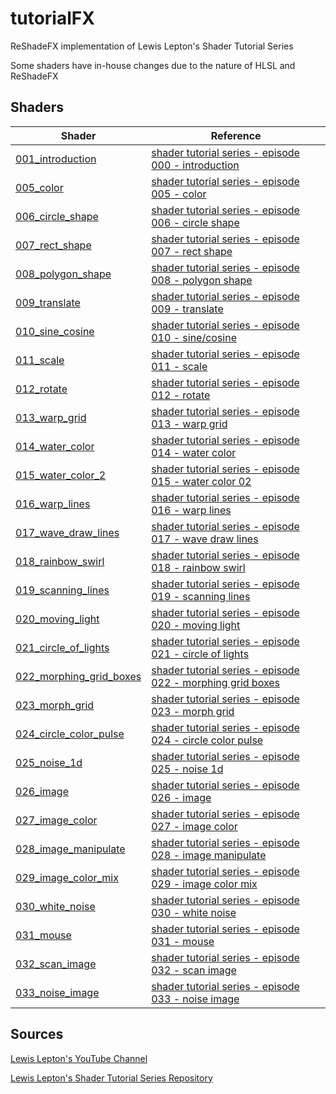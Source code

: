 # tutorialFX

ReShadeFX implementation of Lewis Lepton's Shader Tutorial Series

Some shaders have in-house changes due to the nature of HLSL and ReShadeFX

## Shaders

Shader | Reference
-------|----------
[001_introduction](https://github.com/brimson/tutorialFX/blob/main/shaders/001_introduction.fx) | [shader tutorial series - episode 000 - introduction](https://youtu.be/HIvNePu7UEE)
[005_color](https://github.com/brimson/tutorialFX/blob/main/shaders/005_color.fx) | [shader tutorial series - episode 005 - color](https://youtu.be/ZQpE4GPUR5g)
[006_circle_shape](https://github.com/brimson/tutorialFX/blob/main/shaders/006_circle_shape.fx) | [shader tutorial series - episode 006 - circle shape](https://youtu.be/9oYssHkOn0I)
[007_rect_shape](https://github.com/brimson/tutorialFX/blob/main/shaders/007_rect_shape.fx) | [shader tutorial series - episode 007 - rect shape](https://youtu.be/wQkElpJ5DYo)
[008_polygon_shape](https://github.com/brimson/tutorialFX/blob/main/shaders/008_polygon_shape.fx) | [shader tutorial series - episode 008 - polygon shape](https://youtu.be/RhsmRjv_uj0)
[009_translate](https://github.com/brimson/tutorialFX/blob/main/shaders/009_translate.fx) | [shader tutorial series - episode 009 - translate](https://youtu.be/dQ2XDN5r9Nc)
[010_sine_cosine](https://github.com/brimson/tutorialFX/blob/main/shaders/010_sine_cosine.fx) | [shader tutorial series - episode 010 - sine/cosine](https://youtu.be/meeNZQNxbeQ)
[011_scale](https://github.com/brimson/tutorialFX/blob/main/shaders/011_scale.fx) | [shader tutorial series - episode 011 - scale](https://youtu.be/gxOfjRT5CMA)
[012_rotate](https://github.com/brimson/tutorialFX/blob/main/shaders/012_rotate.fx) | [shader tutorial series - episode 012 - rotate](https://youtu.be/ssqTWRQwXVo)
[013_warp_grid](https://github.com/brimson/tutorialFX/blob/main/shaders/013_warp_grid.fx) | [shader tutorial series - episode 013 - warp grid](https://youtu.be/x-59XYny5kg)
[014_water_color](https://github.com/brimson/tutorialFX/blob/main/shaders/014_water_color.fx) | [shader tutorial series - episode 014 - water color](https://youtu.be/VxGfhPeeXqs)
[015_water_color_2](https://github.com/brimson/tutorialFX/blob/main/shaders/015_water_color_2.fx) | [shader tutorial series - episode 015 - water color 02](https://youtu.be/ye_JlwUIyto)
[016_warp_lines](https://github.com/brimson/tutorialFX/blob/main/shaders/016_warp_lines.fx) | [shader tutorial series - episode 016 - warp lines](https://youtu.be/7kgHaxOZ3dw)
[017_wave_draw_lines](https://github.com/brimson/tutorialFX/blob/main/shaders/017_wave_draw_lines.fx) | [shader tutorial series - episode 017 - wave draw lines](https://youtu.be/LboRu2kLQR4)
[018_rainbow_swirl](https://github.com/brimson/tutorialFX/blob/main/shaders/018_rainbow_swirl.fx) | [shader tutorial series - episode 018 - rainbow swirl](https://youtu.be/wkWYXjrOVlA)
[019_scanning_lines](https://github.com/brimson/tutorialFX/blob/main/shaders/019_scanning_lines.fx) | [shader tutorial series - episode 019 - scanning lines](https://youtu.be/EzYZDJKVEwE)
[020_moving_light](https://github.com/brimson/tutorialFX/blob/main/shaders/020_moving_light.fx) | [shader tutorial series - episode 020 - moving light](https://youtu.be/1EmrgnpXj7A)
[021_circle_of_lights](https://github.com/brimson/tutorialFX/blob/main/shaders/021_circle_of_lights.fx) | [shader tutorial series - episode 021 - circle of lights](https://youtu.be/aW_GW5uwWRM)
[022_morphing_grid_boxes](https://github.com/brimson/tutorialFX/blob/main/shaders/022_morphing_grid_boxes.fx) | [shader tutorial series - episode 022 - morphing grid boxes](https://youtu.be/vHNnpZdrO-0)
[023_morph_grid](https://github.com/brimson/tutorialFX/blob/main/shaders/023_morph_grid.fx) | [shader tutorial series - episode 023 - morph grid](https://youtu.be/EO2ax570wKo)
[024_circle_color_pulse](https://github.com/brimson/tutorialFX/blob/main/shaders/024_circle_color_pulse.fx) | [shader tutorial series - episode 024 - circle color pulse](https://youtu.be/ZBo0LrRzsUM)
[025_noise_1d](https://github.com/brimson/tutorialFX/blob/main/shaders/025_noise_1d.fx) | [shader tutorial series - episode 025 - noise 1d](https://youtu.be/rpBd-6n5q5w)
[026_image](https://github.com/brimson/tutorialFX/blob/main/shaders/026_image.fx) | [shader tutorial series - episode 026 - image](https://youtu.be/IpTCH8-jzQ4)
[027_image_color](https://github.com/brimson/tutorialFX/blob/main/shaders/027_image_color.fx) | [shader tutorial series - episode 027 - image color](https://youtu.be/EA5p0hqVqfM)
[028_image_manipulate](https://github.com/brimson/tutorialFX/blob/main/shaders/028_image_manipulate.fx) | [shader tutorial series - episode 028 - image manipulate](https://youtu.be/vi2Ae2K1GQY)
[029_image_color_mix](https://github.com/brimson/tutorialFX/blob/main/shaders/029_image_color_mix.fx) | [shader tutorial series - episode 029 - image color mix](https://youtu.be/HT8HWSOgwf8)
[030_white_noise](https://github.com/brimson/tutorialFX/blob/main/shaders/030_white_noise.fx) | [shader tutorial series - episode 030 - white noise](https://youtu.be/nM320eVlLvQ)
[031_mouse](https://github.com/brimson/tutorialFX/blob/main/shaders/031_mouse.fx) | [shader tutorial series - episode 031 - mouse](https://youtu.be/v5U4dmCe7AA)
[032_scan_image](https://github.com/brimson/tutorialFX/blob/main/shaders/032_scan_image.fx) | [shader tutorial series - episode 032 - scan image](https://youtu.be/fX8ZbrgIPW8)
[033_noise_image](https://github.com/brimson/tutorialFX/blob/main/shaders/033_noise_image.fx) | [shader tutorial series - episode 033 - noise image](https://youtu.be/8GaZsg8vJUw)

## Sources

[Lewis Lepton's YouTube Channel](https://www.youtube.com/channel/UC8Wzk_R1GoPkPqLo-obU_kQ)

[Lewis Lepton's Shader Tutorial Series Repository](https://github.com/lewislepton/shadertutorialseries)
